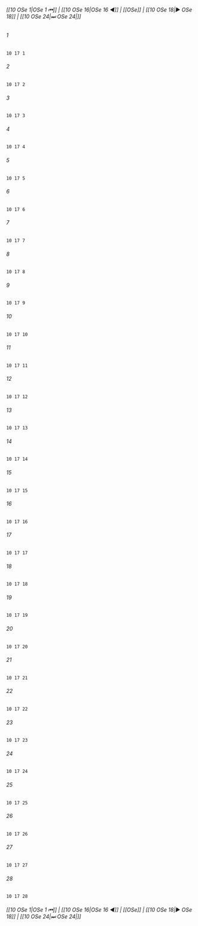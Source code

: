 
###### [[10 OSe 1|OSe 1 ⏮]] | [[10 OSe 16|OSe 16 ◀]] | [[OSe]] | [[10 OSe 18|▶ OSe 18]] | [[10 OSe 24|⏭ OSe 24|]]

###### 1
``` verse
10 17 1 
```
###### 2
``` verse
10 17 2 
```
###### 3
``` verse
10 17 3 
```
###### 4
``` verse
10 17 4 
```
###### 5
``` verse
10 17 5 
```
###### 6
``` verse
10 17 6 
```
###### 7
``` verse
10 17 7 
```
###### 8
``` verse
10 17 8 
```
###### 9
``` verse
10 17 9 
```
###### 10
``` verse
10 17 10 
```
###### 11
``` verse
10 17 11 
```
###### 12
``` verse
10 17 12 
```
###### 13
``` verse
10 17 13 
```
###### 14
``` verse
10 17 14 
```
###### 15
``` verse
10 17 15 
```
###### 16
``` verse
10 17 16 
```
###### 17
``` verse
10 17 17 
```
###### 18
``` verse
10 17 18 
```
###### 19
``` verse
10 17 19 
```
###### 20
``` verse
10 17 20 
```
###### 21
``` verse
10 17 21 
```
###### 22
``` verse
10 17 22 
```
###### 23
``` verse
10 17 23 
```
###### 24
``` verse
10 17 24 
```
###### 25
``` verse
10 17 25 
```
###### 26
``` verse
10 17 26 
```
###### 27
``` verse
10 17 27 
```
###### 28
``` verse
10 17 28 
```

###### [[10 OSe 1|OSe 1 ⏮]] | [[10 OSe 16|OSe 16 ◀]] | [[OSe]] | [[10 OSe 18|▶ OSe 18]] | [[10 OSe 24|⏭ OSe 24|]]

